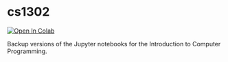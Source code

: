 # cs1302
[![Open In Colab](https://colab.research.google.com/assets/colab-badge.svg)](https://colab.research.google.com/github/ccha23/cs1302/)

Backup versions of the Jupyter notebooks for the Introduction to Computer Programming.
